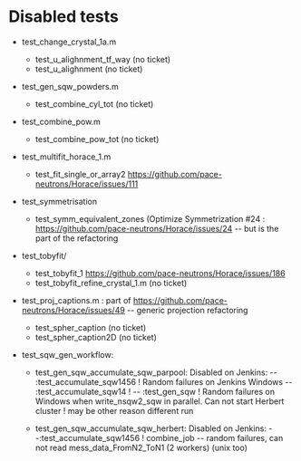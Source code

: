 # Disabled tests

- test_change_crystal_1a.m
	- test_u_alighnment_tf_way (no ticket)
	- test_u_alighnment (no ticket)

- test_gen_sqw_powders.m
	- test_combine_cyl_tot (no ticket)

- test_combine_pow.m
	- test_combine_pow_tot (no ticket)

- test_multifit_horace_1.m
	- test_fit_single_or_array2 https://github.com/pace-neutrons/Horace/issues/111

- test_symmetrisation
	- test_symm_equivalent_zones (Optimize Symmetrization #24 : https://github.com/pace-neutrons/Horace/issues/24 -- but is the part of the refactoring

- test_tobyfit/
	- test_tobyfit_1 https://github.com/pace-neutrons/Horace/issues/186
	- test_tobyfit_refine_crystal_1.m (no ticket)

- test_proj_captions.m  : part of https://github.com/pace-neutrons/Horace/issues/49 -- generic projection refactoring
	- test_spher_caption (no ticket)
	- test_spher_caption2D (no ticket)
 
- test_sqw_gen_workflow:
   - test_gen_sqw_accumulate_sqw_parpool: Disabled on Jenkins:
      -- :test_accumulate_sqw1456 ! Random failures on Jenkins Windows
      -- :test_accumulate_sqw14   !
      -- :test_gen_sqw            ! Random failures on Windows when write_nsqw2_sqw in parallel. Can not start Herbert cluster
                                  ! may be other reason different run

    - test_gen_sqw_accumulate_sqw_herbert: Disabled on Jenkins:
       --:test_accumulate_sqw1456 ! combine_job -- random failures, can not read mess_data_FromN2_ToN1 (2 workers) (unix too)

